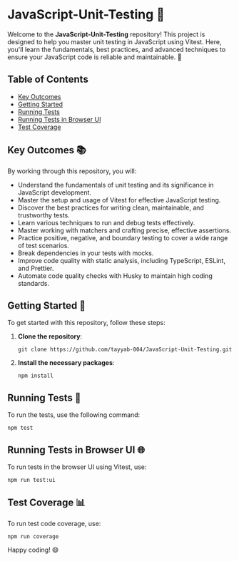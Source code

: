 # JavaScript-Unit-Testing 🚀

Welcome to the **JavaScript-Unit-Testing** repository! This project is designed to help you master unit testing in JavaScript using Vitest. Here, you'll learn the fundamentals, best practices, and advanced techniques to ensure your JavaScript code is reliable and maintainable. 🎉

## Table of Contents
- [Key Outcomes](#key-outcomes)
- [Getting Started](#getting-started)
- [Running Tests](#running-tests)
- [Running Tests in Browser UI](#running-tests-in-browser-ui)
- [Test Coverage](#test-coverage)

## Key Outcomes 📚
By working through this repository, you will:
- Understand the fundamentals of unit testing and its significance in JavaScript development.
- Master the setup and usage of Vitest for effective JavaScript testing.
- Discover the best practices for writing clean, maintainable, and trustworthy tests.
- Learn various techniques to run and debug tests effectively.
- Master working with matchers and crafting precise, effective assertions.
- Practice positive, negative, and boundary testing to cover a wide range of test scenarios.
- Break dependencies in your tests with mocks.
- Improve code quality with static analysis, including TypeScript, ESLint, and Prettier.
- Automate code quality checks with Husky to maintain high coding standards.

## Getting Started 🏁
To get started with this repository, follow these steps:

1. **Clone the repository**:
   ```
   git clone https://github.com/tayyab-004/JavaScript-Unit-Testing.git
   ```

2. **Install the necessary packages**:
   ```
   npm install
   ```

## Running Tests 🧪
To run the tests, use the following command:
```
npm test
```

## Running Tests in Browser UI 🌐
To run tests in the browser UI using Vitest, use:
```
npm run test:ui
```

## Test Coverage 📊
To run test code coverage, use:
```
npm run coverage
```

Happy coding! 😄
